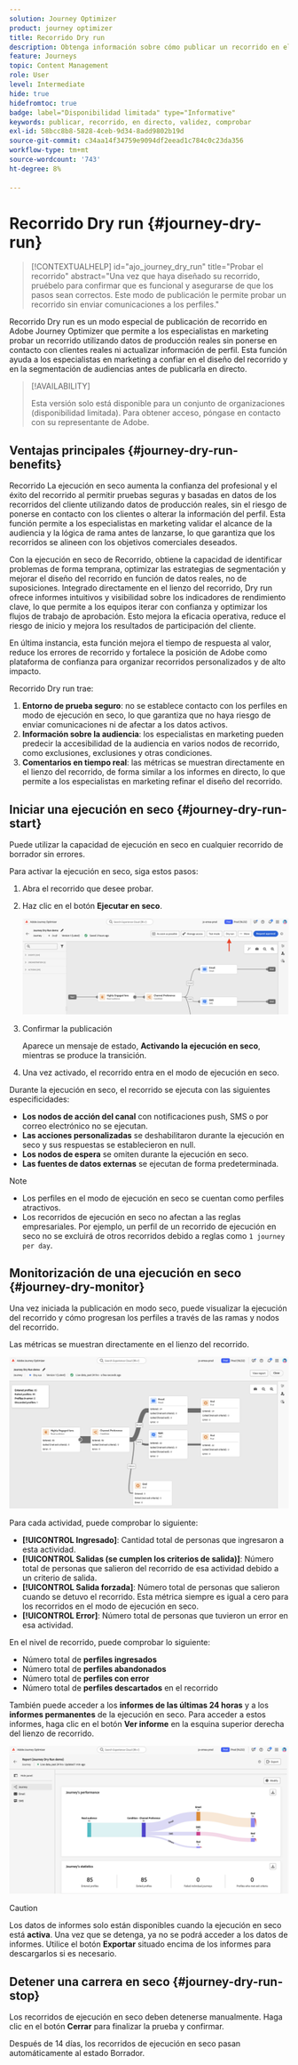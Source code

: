 ```yaml
---
solution: Journey Optimizer
product: journey optimizer
title: Recorrido Dry run
description: Obtenga información sobre cómo publicar un recorrido en el modo de ejecución en seco
feature: Journeys
topic: Content Management
role: User
level: Intermediate
hide: true
hidefromtoc: true
badge: label="Disponibilidad limitada" type="Informative"
keywords: publicar, recorrido, en directo, validez, comprobar
exl-id: 58bcc8b8-5828-4ceb-9d34-8add9802b19d
source-git-commit: c34aa14f34759e9094df2eead1c784c0c23da356
workflow-type: tm+mt
source-wordcount: '743'
ht-degree: 8%

---
```


# Recorrido Dry run {#journey-dry-run}

>[!CONTEXTUALHELP]
>id="ajo_journey_dry_run"
>title="Probar el recorrido"
>abstract="Una vez que haya diseñado su recorrido, pruébelo para confirmar que es funcional y asegurarse de que los pasos sean correctos. Este modo de publicación le permite probar un recorrido sin enviar comunicaciones a los perfiles."

Recorrido Dry run es un modo especial de publicación de recorrido en Adobe Journey Optimizer que permite a los especialistas en marketing probar un recorrido utilizando datos de producción reales sin ponerse en contacto con clientes reales ni actualizar información de perfil.  Esta función ayuda a los especialistas en marketing a confiar en el diseño del recorrido y en la segmentación de audiencias antes de publicarla en directo.


>[!AVAILABILITY]
>
>Esta versión solo está disponible para un conjunto de organizaciones (disponibilidad limitada). Para obtener acceso, póngase en contacto con su representante de Adobe.


## Ventajas principales {#journey-dry-run-benefits}

Recorrido La ejecución en seco aumenta la confianza del profesional y el éxito del recorrido al permitir pruebas seguras y basadas en datos de los recorridos del cliente utilizando datos de producción reales, sin el riesgo de ponerse en contacto con los clientes o alterar la información del perfil. Esta función permite a los especialistas en marketing validar el alcance de la audiencia y la lógica de rama antes de lanzarse, lo que garantiza que los recorridos se alineen con los objetivos comerciales deseados.

Con la ejecución en seco de Recorrido, obtiene la capacidad de identificar problemas de forma temprana, optimizar las estrategias de segmentación y mejorar el diseño del recorrido en función de datos reales, no de suposiciones. Integrado directamente en el lienzo del recorrido, Dry run ofrece informes intuitivos y visibilidad sobre los indicadores de rendimiento clave, lo que permite a los equipos iterar con confianza y optimizar los flujos de trabajo de aprobación. Esto mejora la eficacia operativa, reduce el riesgo de inicio y mejora los resultados de participación del cliente.

En última instancia, esta función mejora el tiempo de respuesta al valor, reduce los errores de recorrido y fortalece la posición de Adobe como plataforma de confianza para organizar recorridos personalizados y de alto impacto.

Recorrido Dry run trae:

1. **Entorno de prueba seguro**: no se establece contacto con los perfiles en modo de ejecución en seco, lo que garantiza que no haya riesgo de enviar comunicaciones ni de afectar a los datos activos.
1. **Información sobre la audiencia**: los especialistas en marketing pueden predecir la accesibilidad de la audiencia en varios nodos de recorrido, como exclusiones, exclusiones y otras condiciones.
1. **Comentarios en tiempo real**: las métricas se muestran directamente en el lienzo del recorrido, de forma similar a los informes en directo, lo que permite a los especialistas en marketing refinar el diseño del recorrido.

## Iniciar una ejecución en seco {#journey-dry-run-start}

Puede utilizar la capacidad de ejecución en seco en cualquier recorrido de borrador sin errores.

Para activar la ejecución en seco, siga estos pasos:

1. Abra el recorrido que desee probar.
1. Haz clic en el botón **Ejecutar en seco**.

   ![Iniciar la ejecución en seco del recorrido](assets/dry-run-button.png)

1. Confirmar la publicación

   Aparece un mensaje de estado, **Activando la ejecución en seco**, mientras se produce la transición.

1. Una vez activado, el recorrido entra en el modo de ejecución en seco.

Durante la ejecución en seco, el recorrido se ejecuta con las siguientes especificidades:

* **Los nodos de acción del canal** con notificaciones push, SMS o por correo electrónico no se ejecutan.
* **Las acciones personalizadas** se deshabilitaron durante la ejecución en seco y sus respuestas se establecieron en null.
* **Los nodos de espera** se omiten durante la ejecución en seco.
  <!--You can override the wait block timeouts, then if you have wait blocks duration longer than allowed dry run journey duration, then that branch will not execute completely.-->
* **Las fuentes de datos externas** se ejecutan de forma predeterminada.

>[!NOTE]
>
> * Los perfiles en el modo de ejecución en seco se cuentan como perfiles atractivos.
> * Los recorridos de ejecución en seco no afectan a las reglas empresariales. Por ejemplo, un perfil de un recorrido de ejecución en seco no se excluirá de otros recorridos debido a reglas como `1 journey per day`.

## Monitorización de una ejecución en seco {#journey-dry-monitor}

Una vez iniciada la publicación en modo seco, puede visualizar la ejecución del recorrido y cómo progresan los perfiles a través de las ramas y nodos del recorrido.

Las métricas se muestran directamente en el lienzo del recorrido.

![Supervisar la ejecución de la ejecución en seco de recorrido](assets/dry-run-metrics.png)

Para cada actividad, puede comprobar lo siguiente:

* **[!UICONTROL Ingresado]**: Cantidad total de personas que ingresaron a esta actividad.
* **[!UICONTROL Salidas (se cumplen los criterios de salida)]**: Número total de personas que salieron del recorrido de esa actividad debido a un criterio de salida.
* **[!UICONTROL Salida forzada]**: Número total de personas que salieron cuando se detuvo el recorrido. Esta métrica siempre es igual a cero para los recorridos en el modo de ejecución en seco.
* **[!UICONTROL Error]**: Número total de personas que tuvieron un error en esa actividad.


En el nivel de recorrido, puede comprobar lo siguiente:

* Número total de **perfiles ingresados**
* Número total de **perfiles abandonados**
* Número total de **perfiles con error**
* Número total de **perfiles descartados** en el recorrido

También puede acceder a los **informes de las últimas 24 horas** y a los **informes permanentes** de la ejecución en seco. Para acceder a estos informes, haga clic en el botón **Ver informe** en la esquina superior derecha del lienzo de recorrido.

![Acceda a los informes para la ejecución de la ejecución en seco de recorrido](assets/dry-run-report.png)

>[!CAUTION]
>
> Los datos de informes solo están disponibles cuando la ejecución en seco está **activa**.  Una vez que se detenga, ya no se podrá acceder a los datos de informes. Utilice el botón **Exportar** situado encima de los informes para descargarlos si es necesario.


## Detener una carrera en seco {#journey-dry-run-stop}

Los recorridos de ejecución en seco deben detenerse manualmente. Haga clic en el botón **Cerrar** para finalizar la prueba y confirmar.

Después de 14 días, los recorridos de ejecución en seco pasan automáticamente al estado Borrador.
